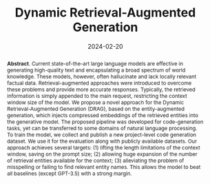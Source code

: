 ---
title: "Dynamic Retrieval-Augmented Generation"
authors: '<i>Anton Shapkin, Denis Litvinov, Yaroslav Zharov, Egor Bogomolov, Timur Galimzyanov, and Timofey Bryksin</i>'
status: "preprint"
collection: publications
permalink: /publications/2024-02-20-dynamic-retrieval-augmented-generation
date: 2024-02-20
venue: "<b>e-Print archive</b>"
pdf: 'https://arxiv.org/abs/2312.08976'
counter_id: 'P8'
abstract: "<p><b>Abstract</b>. Current state-of-the-art large language models are effective in generating high-quality text and encapsulating a broad spectrum of world knowledge. These models, however, often hallucinate and lack locally relevant factual data. Retrieval-augmented approaches were introduced to overcome these problems and provide more accurate responses. Typically, the retrieved information is simply appended to the main request, restricting the context window size of the model. We propose a novel approach for the Dynamic Retrieval-Augmented Generation (DRAG), based on the entity-augmented generation, which injects compressed embeddings of the retrieved entities into the generative model. The proposed pipeline was developed for code-generation tasks, yet can be transferred to some domains of natural language processing. To train the model, we collect and publish a new project-level code generation dataset. We use it for the evaluation along with publicly available datasets. Our approach achieves several targets: (1) lifting the length limitations of the context window, saving on the prompt size; (2) allowing huge expansion of the number of retrieval entities available for the context; (3) alleviating the problem of misspelling or failing to find relevant entity names. This allows the model to beat all baselines (except GPT-3.5) with a strong margin.</p>"
---